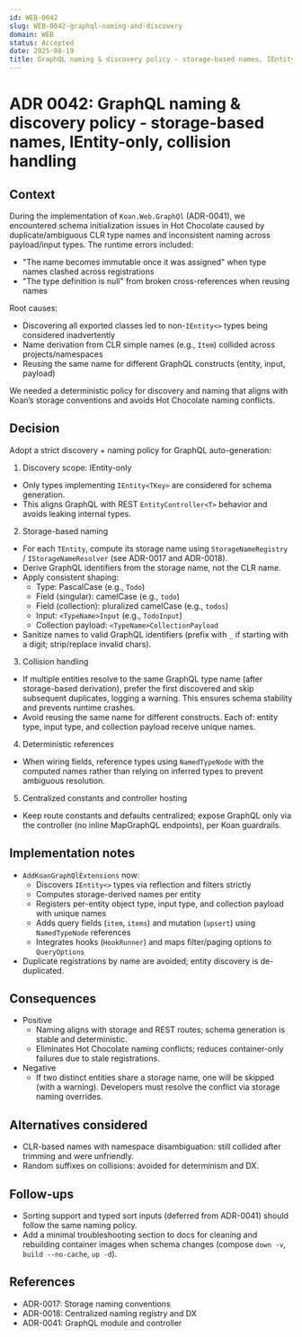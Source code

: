 ```yaml
---
id: WEB-0042
slug: WEB-0042-graphql-naming-and-discovery
domain: WEB
status: Accepted
date: 2025-08-19
title: GraphQL naming & discovery policy - storage-based names, IEntity-only, collision handling
---
```


# ADR 0042: GraphQL naming & discovery policy - storage-based names, IEntity-only, collision handling

## Context

During the implementation of `Koan.Web.GraphQl` (ADR-0041), we encountered schema initialization issues in Hot Chocolate caused by duplicate/ambiguous CLR type names and inconsistent naming across payload/input types. The runtime errors included:

- "The name becomes immutable once it was assigned" when type names clashed across registrations
- "The type definition is null" from broken cross-references when reusing names

Root causes:

- Discovering all exported classes led to non-`IEntity<>` types being considered inadvertently
- Name derivation from CLR simple names (e.g., `Item`) collided across projects/namespaces
- Reusing the same name for different GraphQL constructs (entity, input, payload)

We needed a deterministic policy for discovery and naming that aligns with Koan’s storage conventions and avoids Hot Chocolate naming conflicts.

## Decision

Adopt a strict discovery + naming policy for GraphQL auto-generation:

1. Discovery scope: IEntity-only

- Only types implementing `IEntity<TKey>` are considered for schema generation.
- This aligns GraphQL with REST `EntityController<T>` behavior and avoids leaking internal types.

2. Storage-based naming

- For each `TEntity`, compute its storage name using `StorageNameRegistry` / `IStorageNameResolver` (see ADR-0017 and ADR-0018).
- Derive GraphQL identifiers from the storage name, not the CLR name.
- Apply consistent shaping:
  - Type: PascalCase (e.g., `Todo`)
  - Field (singular): camelCase (e.g., `todo`)
  - Field (collection): pluralized camelCase (e.g., `todos`)
  - Input: `<TypeName>Input` (e.g., `TodoInput`)
  - Collection payload: `<TypeName>CollectionPayload`
- Sanitize names to valid GraphQL identifiers (prefix with `_` if starting with a digit; strip/replace invalid chars).

3. Collision handling

- If multiple entities resolve to the same GraphQL type name (after storage-based derivation), prefer the first discovered and skip subsequent duplicates, logging a warning. This ensures schema stability and prevents runtime crashes.
- Avoid reusing the same name for different constructs. Each of: entity type, input type, and collection payload receive unique names.

4. Deterministic references

- When wiring fields, reference types using `NamedTypeNode` with the computed names rather than relying on inferred types to prevent ambiguous resolution.

5. Centralized constants and controller hosting

- Keep route constants and defaults centralized; expose GraphQL only via the controller (no inline MapGraphQL endpoints), per Koan guardrails.

## Implementation notes

- `AddKoanGraphQlExtensions` now:
  - Discovers `IEntity<>` types via reflection and filters strictly
  - Computes storage-derived names per entity
  - Registers per-entity object type, input type, and collection payload with unique names
  - Adds query fields (`item`, `items`) and mutation (`upsert`) using `NamedTypeNode` references
  - Integrates hooks (`HookRunner`) and maps filter/paging options to `QueryOptions`
- Duplicate registrations by name are avoided; entity discovery is de-duplicated.

## Consequences

- Positive
  - Naming aligns with storage and REST routes; schema generation is stable and deterministic.
  - Eliminates Hot Chocolate naming conflicts; reduces container-only failures due to stale registrations.
- Negative
  - If two distinct entities share a storage name, one will be skipped (with a warning). Developers must resolve the conflict via storage naming overrides.

## Alternatives considered

- CLR-based names with namespace disambiguation: still collided after trimming and were unfriendly.
- Random suffixes on collisions: avoided for determinism and DX.

## Follow-ups

- Sorting support and typed sort inputs (deferred from ADR-0041) should follow the same naming policy.
- Add a minimal troubleshooting section to docs for cleaning and rebuilding container images when schema changes (compose `down -v`, `build --no-cache`, `up -d`).

## References

- ADR-0017: Storage naming conventions
- ADR-0018: Centralized naming registry and DX
- ADR-0041: GraphQL module and controller

